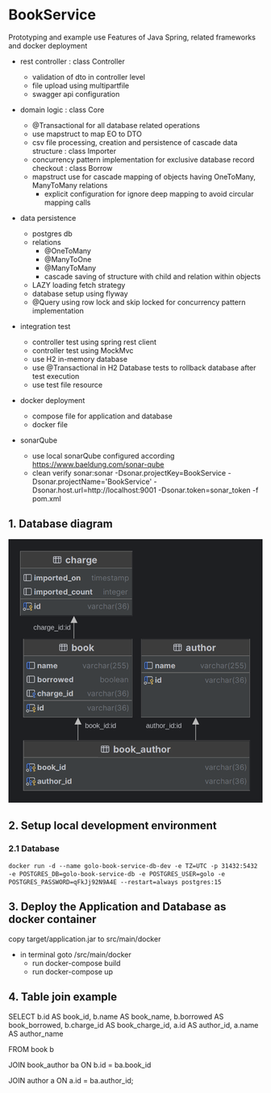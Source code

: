 # BookService

Prototyping and example use Features of Java Spring, related frameworks and docker deployment

- rest controller : class Controller
  - validation of dto in controller level
  - file upload using multipartfile
  - swagger api configuration

- domain logic : class Core
  - @Transactional for all database related operations
  - use mapstruct to map EO to DTO
  - csv file processing, creation and persistence of cascade data structure   : class Importer
  - concurrency pattern implementation for exclusive database record checkout : class Borrow
  - mapstruct use for cascade mapping of objects having OneToMany, ManyToMany relations
    - explicit configuration for ignore deep mapping to avoid circular mapping calls

- data persistence
  - postgres db
  - relations
    - @OneToMany
    - @ManyToOne
    - @ManyToMany
    - cascade saving of structure with child and relation within objects
  - LAZY loading fetch strategy
  - database setup using flyway
  - @Query using row lock and skip locked for concurrency pattern implementation

- integration test
  - controller test using spring rest client
  - controller test using MockMvc
  - use H2 in-memory database
  - use @Transactional in H2 Database tests to rollback database after test execution
  - use test file resource

- docker deployment
  - compose file for application and database
  - docker file

- sonarQube
  - use local sonarQube configured according https://www.baeldung.com/sonar-qube
  - clean verify sonar:sonar -Dsonar.projectKey=BookService -Dsonar.projectName='BookService'
    -Dsonar.host.url=http://localhost:9001 -Dsonar.token=sonar_token -f pom.xml

## 1. Database diagram

![img_2.png](img_2.png)

## 2. Setup local development environment

### 2.1 Database

```
docker run -d --name golo-book-service-db-dev -e TZ=UTC -p 31432:5432 -e POSTGRES_DB=golo-book-service-db -e POSTGRES_USER=golo -e POSTGRES_PASSWORD=qFkJj92N9A4E --restart=always postgres:15

```

## 3. Deploy the Application and Database as docker container
copy target/application.jar to src/main/docker
- in terminal goto /src/main/docker
    - run docker-compose build
    - run docker-compose up

## 4. Table join example

SELECT
b.id AS book_id,
b.name AS book_name,
b.borrowed AS book_borrowed,
b.charge_id AS book_charge_id,
a.id AS author_id,
a.name AS author_name

FROM
book b

JOIN book_author ba ON b.id = ba.book_id

JOIN author a ON a.id = ba.author_id;